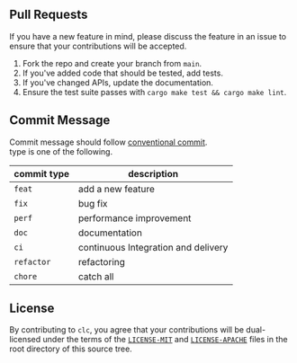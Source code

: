 ## Pull Requests

If you have a new feature in mind, please discuss the feature in an issue to ensure that your
contributions will be accepted.

1. Fork the repo and create your branch from `main`.
2. If you've added code that should be tested, add tests.
3. If you've changed APIs, update the documentation.
4. Ensure the test suite passes with `cargo make test && cargo make lint`.

## Commit Message

Commit message should follow [conventional commit](https://www.conventionalcommits.org/en/v1.0.0/).  
type is one of the following.

| commit type | description                         |
|-------------|-------------------------------------|
| `feat`      | add a new feature                   |
| `fix`       | bug fix                             |
| `perf`      | performance improvement             |
| `doc`       | documentation                       |
| `ci`        | continuous Integration and delivery |
| `refactor`  | refactoring                         |
| `chore`     | catch all                           |

## License

By contributing to `clc`, you agree that your contributions will be dual-licensed under
the terms of the [`LICENSE-MIT`](LICENSE-MIT) and [`LICENSE-APACHE`](LICENSE-APACHE) files in the
root directory of this source tree.

